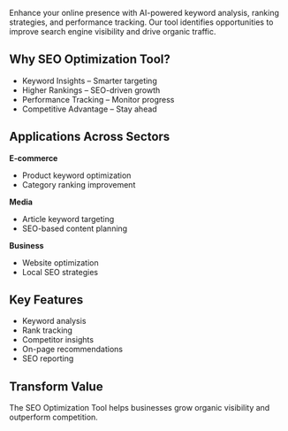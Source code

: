 Enhance your online presence with AI-powered keyword analysis, ranking strategies, and performance tracking. Our tool identifies opportunities to improve search engine visibility and drive organic traffic.

## Why SEO Optimization Tool?
- Keyword Insights – Smarter targeting
- Higher Rankings – SEO-driven growth
- Performance Tracking – Monitor progress
- Competitive Advantage – Stay ahead

## Applications Across Sectors

**E-commerce**
- Product keyword optimization
- Category ranking improvement

**Media**
- Article keyword targeting
- SEO-based content planning

**Business**
- Website optimization
- Local SEO strategies

## Key Features
- Keyword analysis
- Rank tracking
- Competitor insights
- On-page recommendations
- SEO reporting

## Transform Value
The SEO Optimization Tool helps businesses grow organic visibility and outperform competition.
